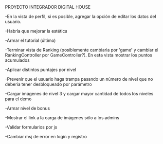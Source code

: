 PROYECTO INTEGRADOR DIGITAL HOUSE

-En la vista de perfil, si es posible, agregar la opción de editar los datos del usuario.

-Habría que mejorar la estética

-Armar el tutorial (último)

-Terminar vista de Ranking (posiblemente cambiarla por 'game' y cambiar el RankingController por GameController?). En esta vista mostrar los puntos acumulados

-Aplicar distintos puntajes por nivel

-Prevenir que el usuario haga trampa pasando un número de nivel que no debería tener desbloqueado por parámetro

-Cargar imágenes de nivel 3 y cargar mayor cantidad de todos los niveles para el demo

-Armar nivel de bonus

-Mostrar el link a la carga de imágenes sólo a los admins

-Validar formularios por js

-Cambiar msj de error en login y registro








